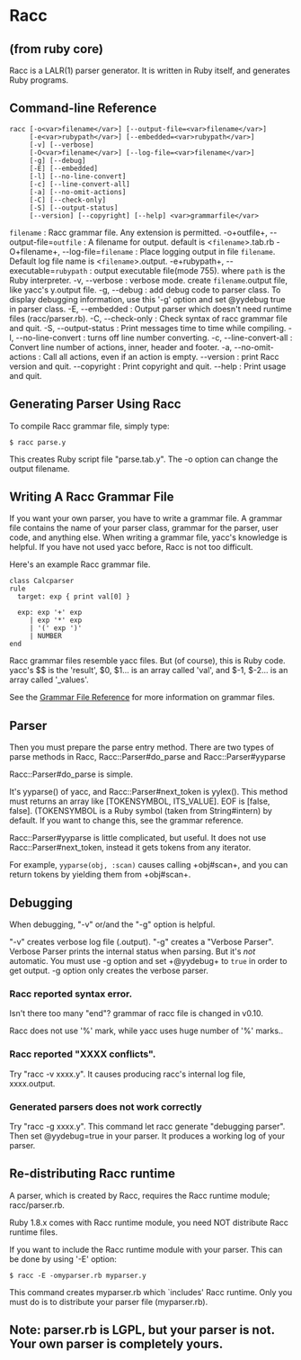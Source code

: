 # Racc

(from ruby core)
---

Racc is a LALR(1) parser generator. It is written in Ruby itself, and
generates Ruby programs.

## Command-line Reference

    racc [-o<var>filename</var>] [--output-file=<var>filename</var>]
         [-e<var>rubypath</var>] [--embedded=<var>rubypath</var>]
         [-v] [--verbose]
         [-O<var>filename</var>] [--log-file=<var>filename</var>]
         [-g] [--debug]
         [-E] [--embedded]
         [-l] [--no-line-convert]
         [-c] [--line-convert-all]
         [-a] [--no-omit-actions]
         [-C] [--check-only]
         [-S] [--output-status]
         [--version] [--copyright] [--help] <var>grammarfile</var>

`filename`
:   Racc grammar file. Any extension is permitted.
-o+outfile+, --output-file=`outfile`
:   A filename for output. default is <`filename`>.tab.rb
-O+filename+, --log-file=`filename`
:   Place logging output in file `filename`. Default log file name is
    <`filename`>.output.
-e+rubypath+, --executable=`rubypath`
:   output executable file(mode 755). where `path` is the Ruby interpreter.
-v, --verbose
:   verbose mode. create `filename`.output file, like yacc's y.output file.
-g, --debug
:   add debug code to parser class. To display debugging information, use this
    '-g' option and set @yydebug true in parser class.
-E, --embedded
:   Output parser which doesn't need runtime files (racc/parser.rb).
-C, --check-only
:   Check syntax of racc grammar file and quit.
-S, --output-status
:   Print messages time to time while compiling.
-l, --no-line-convert
:   turns off line number converting.
-c, --line-convert-all
:   Convert line number of actions, inner, header and footer.
-a, --no-omit-actions
:   Call all actions, even if an action is empty.
--version
:   print Racc version and quit.
--copyright
:   Print copyright and quit.
--help
:   Print usage and quit.


## Generating Parser Using Racc

To compile Racc grammar file, simply type:

    $ racc parse.y

This creates Ruby script file "parse.tab.y". The -o option can change the
output filename.

## Writing A Racc Grammar File

If you want your own parser, you have to write a grammar file. A grammar file
contains the name of your parser class, grammar for the parser, user code, and
anything else. When writing a grammar file, yacc's knowledge is helpful. If
you have not used yacc before, Racc is not too difficult.

Here's an example Racc grammar file.

    class Calcparser
    rule
      target: exp { print val[0] }

      exp: exp '+' exp
         | exp '*' exp
         | '(' exp ')'
         | NUMBER
    end

Racc grammar files resemble yacc files. But (of course), this is Ruby code.
yacc's $$ is the 'result', $0, $1... is an array called 'val', and $-1, $-2...
is an array called '_values'.

See the [Grammar File Reference](rdoc-ref:lib/racc/rdoc/grammar.en.rdoc) for
more information on grammar files.

## Parser

Then you must prepare the parse entry method. There are two types of parse
methods in Racc, Racc::Parser#do_parse and Racc::Parser#yyparse

Racc::Parser#do_parse is simple.

It's yyparse() of yacc, and Racc::Parser#next_token is yylex(). This method
must returns an array like [TOKENSYMBOL, ITS_VALUE]. EOF is [false, false].
(TOKENSYMBOL is a Ruby symbol (taken from String#intern) by default. If you
want to change this, see the grammar reference.

Racc::Parser#yyparse is little complicated, but useful. It does not use
Racc::Parser#next_token, instead it gets tokens from any iterator.

For example, `yyparse(obj, :scan)` causes calling +obj#scan+, and you can
return tokens by yielding them from +obj#scan+.

## Debugging

When debugging, "-v" or/and the "-g" option is helpful.

"-v" creates verbose log file (.output). "-g" creates a "Verbose Parser".
Verbose Parser prints the internal status when parsing. But it's *not*
automatic. You must use -g option and set +@yydebug+ to `true` in order to get
output. -g option only creates the verbose parser.

### Racc reported syntax error.

Isn't there too many "end"? grammar of racc file is changed in v0.10.

Racc does not use '%' mark, while yacc uses huge number of '%' marks..

### Racc reported "XXXX conflicts".

Try "racc -v xxxx.y". It causes producing racc's internal log file,
xxxx.output.

### Generated parsers does not work correctly

Try "racc -g xxxx.y". This command let racc generate "debugging parser". Then
set @yydebug=true in your parser. It produces a working log of your parser.

## Re-distributing Racc runtime

A parser, which is created by Racc, requires the Racc runtime module;
racc/parser.rb.

Ruby 1.8.x comes with Racc runtime module, you need NOT distribute Racc
runtime files.

If you want to include the Racc runtime module with your parser. This can be
done by using '-E' option:

    $ racc -E -omyparser.rb myparser.y

This command creates myparser.rb which `includes' Racc runtime. Only you must
do is to distribute your parser file (myparser.rb).

Note: parser.rb is LGPL, but your parser is not. Your own parser is completely
yours.
---
